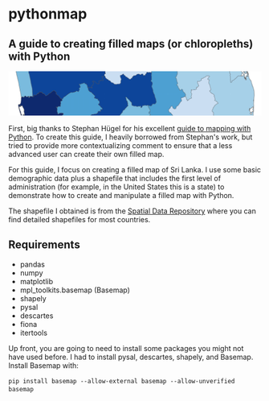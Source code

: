 # pythonmap
## A guide to creating filled maps (or chloropleths) with Python
<img src='pymap3.png'>

First, big thanks to Stephan Hügel for his excellent [guide to mapping with Python](http://sensitivecities.com/so-youd-like-to-make-a-map-using-python-EN.html#.VNZHhVXF8kR). 
To create this guide, I heavily borrowed from Stephan's work, but tried to provide more 
contextualizing comment to ensure that a less advanced user can create their own filled map.

For this guide, I focus on creating a filled map of Sri Lanka. I use some basic demographic data plus a shapefile that includes the first level of administration (for example, in the United States this is a state) to demonstrate how to create and manipulate a filled map with Python.

The shapefile I obtained is from the [Spatial Data Repository](http://spatialdata.dhsprogram.com/boundaries/#countryId=LK&view=map&surveyId=19&level=1) 
where you can find detailed shapefiles for most countries. 

## Requirements
* pandas
* numpy
* matplotlib
* mpl_toolkits.basemap (Basemap)
* shapely
* pysal
* descartes
* fiona
* itertools

Up front, you are going to need to install some packages you might not have used before. I had to install pysal, descartes, shapely, and Basemap. Install Basemap with:

    pip install basemap --allow-external basemap --allow-unverified basemap